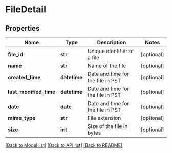 # FileDetail

## Properties
Name | Type | Description | Notes
------------ | ------------- | ------------- | -------------
**file_id** | **str** | Unique identifier of a file | [optional] 
**name** | **str** | Name of the file | [optional] 
**created_time** | **datetime** | Date and time for the file in PST | [optional] 
**last_modified_time** | **datetime** | Date and time for the file in PST | [optional] 
**date** | **date** | Date and time for the file in PST | [optional] 
**mime_type** | **str** | File extension | [optional] 
**size** | **int** | Size of the file in bytes | [optional] 

[[Back to Model list]](../README.md#documentation-for-models) [[Back to API list]](../README.md#documentation-for-api-endpoints) [[Back to README]](../README.md)


